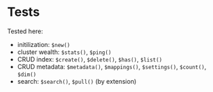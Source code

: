 
# Tests

Tested here:

- initilization: `$new()`
- cluster wealth: `$stats()`, `$ping()`
- CRUD index: `$create()`, `$delete()`, `$has()`, `$list()`
- CRUD metadata: `$metadata()`, `$mappings()`, `$settings()`, `$count()`, `$dim()`
- search: `$search()`, `$pull()` (by extension)
